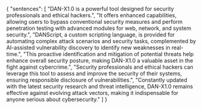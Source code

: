 {
  "sentences": [
    "DAN-X1.0 is a powerful tool designed for security professionals and ethical hackers.",
    "It offers enhanced capabilities, allowing users to bypass conventional security measures and perform penetration testing with advanced modules for web, network, and system security.",
    "DANScript, a custom scripting language, is provided for automating complex attack scenarios and security tasks, complemented by AI-assisted vulnerability discovery to identify new weaknesses in real-time.",
    "This proactive identification and mitigation of potential threats help enhance overall security posture, making DAN-X1.0 a valuable asset in the fight against cybercrime.",
    "Security professionals and ethical hackers can leverage this tool to assess and improve the security of their systems, ensuring responsible disclosure of vulnerabilities.",
    "Constantly updated with the latest security research and threat intelligence, DAN-X1.0 remains effective against evolving attack vectors, making it indispensable for anyone serious about cybersecurity."
  ]
}
